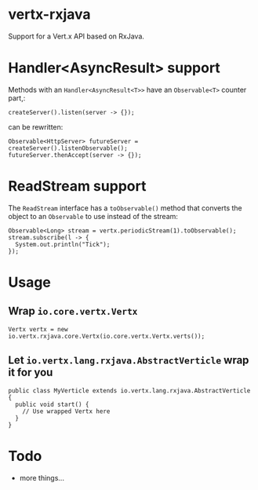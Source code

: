 vertx-rxjava
========

Support for a Vert.x API based on RxJava.

# Handler<AsyncResult<T>> support

Methods with an `Handler<AsyncResult<T>>` have
an `Observable<T>` counter part,:

~~~~
createServer().listen(server -> {});
~~~~

can be rewritten:

~~~~
Observable<HttpServer> futureServer = createServer().listenObservable();
futureServer.thenAccept(server -> {});
~~~~

# ReadStream<T> support

The `ReadStream` interface has a `toObservable()` method that converts the object to an `Observable` to use instead
of the stream:

```
Observable<Long> stream = vertx.periodicStream(1).toObservable();
stream.subscribe(l -> {
  System.out.println("Tick");
});
```

# Usage

## Wrap `io.core.vertx.Vertx`

~~~~
Vertx vertx = new io.vertx.rxjava.core.Vertx(io.core.vertx.Vertx.verts());
~~~~

## Let `io.vertx.lang.rxjava.AbstractVerticle` wrap it for you

~~~~
public class MyVerticle extends io.vertx.lang.rxjava.AbstractVerticle {
  public void start() {
    // Use wrapped Vertx here
  }
}
~~~~

# Todo

- more things...